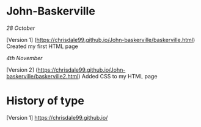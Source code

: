 # John-Baskerville

*28 October*

[Version 1] (https://chrisdale99.github.io/John-baskerville/baskerville.html)
Created my first HTML page

*4th November*

[Version 2] (https://chrisdale99.github.io/John-baskerville/baskerville2.html)
Added CSS to my HTML page

# History of type

[Version 1] https://chrisdale99.github.io/

